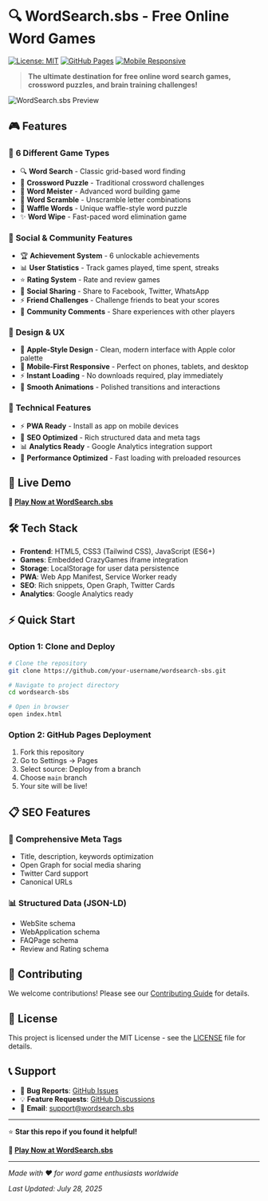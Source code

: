 # 🔍 WordSearch.sbs - Free Online Word Games

[![License: MIT](https://img.shields.io/badge/License-MIT-yellow.svg)](https://opensource.org/licenses/MIT)
[![GitHub Pages](https://img.shields.io/badge/GitHub%20Pages-Deployed-success)](https://wordsearch.sbs)
[![Mobile Responsive](https://img.shields.io/badge/Mobile-Responsive-brightgreen)](https://wordsearch.sbs)

> **The ultimate destination for free online word search games, crossword puzzles, and brain training challenges!**

![WordSearch.sbs Preview](https://wordsearch.sbs/images/og-word-games.jpg)

## 🎮 Features

### 🎯 **6 Different Game Types**
- 🔍 **Word Search** - Classic grid-based word finding
- 📝 **Crossword Puzzle** - Traditional crossword challenges  
- 🎯 **Word Meister** - Advanced word building game
- 🔄 **Word Scramble** - Unscramble letter combinations
- 🧇 **Waffle Words** - Unique waffle-style word puzzle
- ✨ **Word Wipe** - Fast-paced word elimination game

### 🌟 **Social & Community Features**
- 🏆 **Achievement System** - 6 unlockable achievements
- 📊 **User Statistics** - Track games played, time spent, streaks
- ⭐ **Rating System** - Rate and review games
- 🔗 **Social Sharing** - Share to Facebook, Twitter, WhatsApp
- ⚡ **Friend Challenges** - Challenge friends to beat your scores
- 💬 **Community Comments** - Share experiences with other players

### 🎨 **Design & UX**
- 🍎 **Apple-Style Design** - Clean, modern interface with Apple color palette
- 📱 **Mobile-First Responsive** - Perfect on phones, tablets, and desktop
- ⚡ **Instant Loading** - No downloads required, play immediately
- 🌙 **Smooth Animations** - Polished transitions and interactions

### 🔧 **Technical Features**
- ⚡ **PWA Ready** - Install as app on mobile devices
- 🚀 **SEO Optimized** - Rich structured data and meta tags
- 📊 **Analytics Ready** - Google Analytics integration support
- 🎯 **Performance Optimized** - Fast loading with preloaded resources

## 🚀 Live Demo

**🔗 [Play Now at WordSearch.sbs](https://wordsearch.sbs)**

## 🛠️ Tech Stack

- **Frontend**: HTML5, CSS3 (Tailwind CSS), JavaScript (ES6+)
- **Games**: Embedded CrazyGames iframe integration
- **Storage**: LocalStorage for user data persistence
- **PWA**: Web App Manifest, Service Worker ready
- **SEO**: Rich snippets, Open Graph, Twitter Cards
- **Analytics**: Google Analytics ready

## ⚡ Quick Start

### Option 1: Clone and Deploy
```bash
# Clone the repository
git clone https://github.com/your-username/wordsearch-sbs.git

# Navigate to project directory
cd wordsearch-sbs

# Open in browser
open index.html
```

### Option 2: GitHub Pages Deployment
1. Fork this repository
2. Go to Settings → Pages
3. Select source: Deploy from a branch
4. Choose `main` branch
5. Your site will be live!

## 📋 SEO Features

### 🎯 **Comprehensive Meta Tags**
- Title, description, keywords optimization
- Open Graph for social media sharing
- Twitter Card support
- Canonical URLs

### 📊 **Structured Data (JSON-LD)**
- WebSite schema
- WebApplication schema  
- FAQPage schema
- Review and Rating schema

## 🤝 Contributing

We welcome contributions! Please see our [Contributing Guide](docs/CONTRIBUTING.md) for details.

## 📄 License

This project is licensed under the MIT License - see the [LICENSE](LICENSE) file for details.

## 📞 Support

- 🐛 **Bug Reports**: [GitHub Issues](https://github.com/your-username/wordsearch-sbs/issues)
- 💡 **Feature Requests**: [GitHub Discussions](https://github.com/your-username/wordsearch-sbs/discussions)
- 📧 **Email**: support@wordsearch.sbs

---

⭐ **Star this repo if you found it helpful!**

**🔗 [Play Now at WordSearch.sbs](https://wordsearch.sbs)**

---

*Made with ❤️ for word game enthusiasts worldwide*

*Last Updated: July 28, 2025*